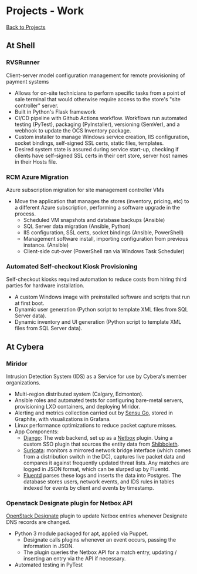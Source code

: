 # Projects - Work

[Back to Projects](/?projects.md)

## At Shell

### RVSRunner

Client-server model configuration management for remote provisioning of payment systems

- Allows for on-site technicians to perform specific tasks from a point of sale terminal that would otherwise require access to the store's "site controller" server.
- Built in Python's Flask framework
- CI/CD pipeline with Github Actions workflow. Workflows run automated testing (PyTest), packaging (PyInstaller), versioning (SemVer), and a webhook to update the OCS Inventory package.
- Custom installer to manage Windows service creation, IIS configuration, socket bindings, self-signed SSL certs, static files, templates.
- Desired system state is assured during service start-up, checking if clients have self-signed SSL certs in their cert store, server host names in their Hosts file.

### RCM Azure Migration

Azure subscription migration for site management controller VMs

- Move the application that manages the stores (inventory, pricing, etc) to a different Azure subscription, performing a software upgrade in the process.
    - Scheduled VM snapshots and database backups (Ansible)
    - SQL Server data migration (Ansible, Python)
    - IIS configuration, SSL certs, socket bindings (Ansible, PowerShell)
    - Management software install, importing configuration from previous instance. (Ansible)
    - Client-side cut-over (PowerShell ran via Windows Task Scheduler)


### Automated Self-checkout Kiosk Provisioning

Self-checkout kiosks required automation to reduce costs from hiring third parties for hardware installation.

- A custom Windows image with preinstalled software and scripts that run at first boot.
- Dynamic user generation (Python script to template XML files from SQL Server data).
- Dynamic inventory and UI generation (Python script to template XML files from SQL Server data).


## At Cybera

### Miridor

Intrusion Detection System (IDS) as a Service for use by Cybera's member organizations.

- Multi-region distributed system (Calgary, Edmonton).
- Ansible roles and automated tests for configuring bare-metal servers, provisioning LXD containers, and deploying Miridor.
- Alerting and metrics collection carried out by [Sensu Go](https://sensu.io/), stored in Graphite, with visualizations in Grafana.
- Linux performance optimizations to reduce packet capture misses.
- App Components:
    - [Django](https://github.com/django/django): The web backend, set up as a [Netbox](https://github.com/netbox-community/netbox) plugin. Using a custom SSO plugin that sources the entity data from [Shibboleth](https://github.com/winstonhong/Shibboleth-SAML-IdP-and-SP).
    - [Suricata](https://github.com/OISF/suricata): monitors a mirrored network bridge interface (which comes from a distribution switch in the DC), captures live packet data and compares it against frequently updated threat lists. Any matches are logged in JSON format, which can be slurped up by Fluentd.
    - [Fluentd](https://www.fluentd.org/) parses these logs and inserts the data into Postgres. The database stores users, network events, and IDS rules in tables indexed for events by client and events by timestamp.

### Openstack Designate plugin for Netbox API

[OpenStack Designate](https://docs.openstack.org/designate/latest/intro/index.html) plugin to update Netbox entries whenever Designate DNS records are changed.

- Python 3 module packaged for apt, applied via Puppet.
    - Designate calls plugins whenever an event occurs, passing the information in JSON.
    - The plugin queries the Netbox API for a match entry, updating / inserting an entry via the API if necessary.
- Automated testing in PyTest